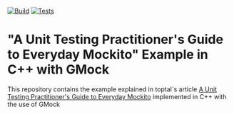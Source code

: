 [![Build](https://github.com/MarcUbach/GoogleMock-Example/actions/workflows/build.yml/badge.svg)](https://github.com/MarcUbach/GoogleMock-Example/actions/workflows/build.yml)
[![Tests](https://github.com/MarcUbach/GoogleMock-Example/actions/workflows/tests.yml/badge.svg)](https://github.com/MarcUbach/GoogleMock-Example/actions/workflows/tests.yml)

# "A Unit Testing Practitioner's Guide to Everyday Mockito" Example in C++ with GMock

This repository contains the example explained in toptal´s article [A Unit Testing Practitioner's Guide to Everyday Mockito](https://www.toptal.com/java/a-guide-to-everyday-mockito) implemented in C++ with the use of GMock

